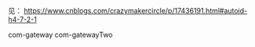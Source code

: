 见：
https://www.cnblogs.com/crazymakercircle/p/17436191.html#autoid-h4-7-2-1

com-gateway
com-gatewayTwo